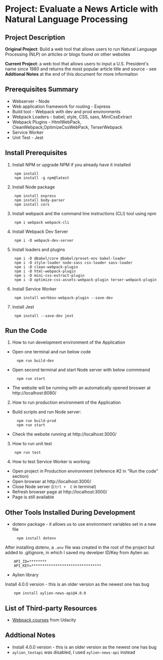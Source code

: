 # Project: Evaluate a News Article with Natural Language Processing

## Project Description
**Original Project**: Build a web tool that allows users to run Natural Language Processing (NLP) on articles or blogs found on other websites 

**Current Project**: a web tool that allows users to input a U.S. President's name since 1980 and returns the most popular article title and source - see **Addtional Notes** at the end of this document for more informaiton


## Prerequisites Summary
* Webserver - Node
* Web application framework for routing - Express
* Build tool - Webpack with dev and prod environments
* Webpack Loaders - babel, style, CSS, sass, MiniCssExtract
* Webpack Plugins - HtmlWebPack, CleanWebpack,OptimizeCssWebPack, TerserWebpack
* Service Worker
* Unit Test - Jest

## Install Prerequisites
1. Install NPM or upgrade NPM if you already have it installed 
        
        npm install  
        npm install -g npm@latest

2. Install Node package

        npm install express
        npm install body-parser
        npm install cors

3. Install webpack and the command line instructions (CLI) tool using npm

        npm i webpack webpack-cli

4. Install Webpack Dev Server
    
        npm i -D webpack-dev-server

5. Install loaders and plugins

        npm i -D @babel/core @babel/preset-env babel-loader
        npm i -D style-loader node-sass css-loader sass-loader
        npm i -D clean-webpack-plugin
        npm i -D html-webpack-plugin
        npm i -D mini-css-extract-plugin
        npm i -D optimize-css-assets-webpack-plugin terser-webpack-plugin

6. Install Service Worker
        
        npm install workbox-webpack-plugin --save-dev

7. Install Jest

        npm install --save-dev jest

## Run the Code
1. How to run development environment of the Application

* Open one terminal and run below code

        npm run build-dev

* Open second terminal and start Node server with below commmand

        npm run start

* The website will be running with an automatically opened broswer at http://localhost:8080/

2. How to run production environment of the Application
* Build scripts and run Node server:

        npm run build-prod
        npm run start
* Check the website running at http://localhost:3000/

3. How to run unit test

        npm run test

4. How to test Service Worker is working:
* Open project in Production environment (reference #2 in "Run the code" section)
* Open browser at http://localhost:3000/
* Close Node server (`Ctrl +  C` in terminal)
* Refresh browser page at http://localhost:3000/
* Page is still available




## Other Tools Installed During Development
* dotenv package - it allows us to use environment variables set in a new file

        npm install dotenv 

After installing dotenv, a `.env` file was created in the root of the project but added to .gitignore, in which I saved my develper ID/Key from Aylien as:

        API_ID=********
        API_KEY=********************************

* Aylien library

Install 4.0.0 version - this is an older version as the newest one has bug

        npm install aylien-news-api@4.0.0 




## List of Third-party Resources
* [Webpack courses](www.udacity.com) from Udacity

## Addtional Notes
* Install 4.0.0 version - this is an older version as the newest one has bug
* `aylien_textapi` was disabled, I used `aylien-news-api` instead



